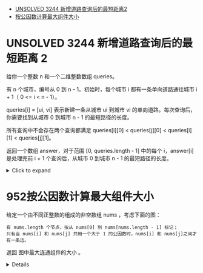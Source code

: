 -   [UNSOLVED 3244 新增道路查询后的最短距离2](#unsolved-3244-新增道路查询后的最短距离-2)
-   [按公因数计算最大组件大小](#952按公因数计算最大组件大小)

# UNSOLVED 3244 新增道路查询后的最短距离 2

给你一个整数 n 和一个二维整数数组 queries。

有 n 个城市，编号从 0 到 n - 1。初始时，每个城市 i
都有一条单向道路通往城市 i + 1（ 0 \<= i \< n - 1）。

queries\[i\] = \[ui, vi\] 表示新建一条从城市 ui 到城市 vi
的单向道路。每次查询后，你需要找到从城市 0 到城市 n - 1
的最短路径的长度。

所有查询中不会存在两个查询都满足 queries\[i\]\[0\] \< queries\[j\]\[0\]
\< queries\[i\]\[1\] \< queries\[j\]\[1\]。

返回一个数组 answer，对于范围 \[0, queries.length - 1\] 中的每个
i，answer\[i\] 是处理完前 i + 1 个查询后，从城市 0 到城市 n - 1
的最短路径的长度。

<details><summary>Click to expand</summary>

``` cpp
class Solution {
public:
    vector<int> shortestDistanceAfterQueries(int n, vector<vector<int>>& queries) {
        vector<int> fa(n-1);
        iota(fa.begin(),fa.end(),0);
        auto find=[&](int x)->int{
            int rt=x;
            while(fa[rt]!=rt){
                rt=fa[rt];
            }
            while(fa[x]!=rt){
                int tmp=fa[x];
                fa[x]=rt;
                x=tmp;
            }
            return rt;
        };
        vector<int> ans(queries.size());
        int cnt=n-1;
        for(int qi=0;qi<queries.size();qi++){
            int l=queries[qi][0],r=queries[qi][1]-1;
            int fr=find(r);
            for(int i=find(l);i<r;i=find(i+1)){
                fa[i]=fr;
                cnt--;
            }
            ans[qi]=cnt;
        }
        return ans;
    }
};
```

</details>

# 952按公因数计算最大组件大小

给定一个由不同正整数的组成的非空数组 nums ，考虑下面的图：

    有 nums.length 个节点，按从 nums[0] 到 nums[nums.length - 1] 标记；
    只有当 nums[i] 和 nums[j] 共用一个大于 1 的公因数时，nums[i] 和 nums[j]之间才有一条边。

返回 图中最大连通组件的大小 。

<details>

```cpp
class DjSet{
    vector<int> parent;
    vector<int> rank;
    public:
    DjSet(int n){
        parent.resize(n);
        rank.resize(n);
        iota(parent.begin(),parent.end(),0);
    }
    int find(int x){
        if(parent[x]!=x){
            parent[x]=find(parent[x]);
        }
        return parent[x];
    }
    void compress(int a,int b){
        int pa=find(a);
        int pb=find(b);
        if(pa!=pb){
            if(rank[pa]>rank[pb]){
                parent[pb]=pa;
            }else if(rank[pa]<rank[pb]){
                parent[pa]=pb;
            }else{
                parent[pb]=pa;
                rank[pa]++;
            }
        }
    }
};
class Solution {
public:
    int largestComponentSize(vector<int>& nums) {
        int m=ranges::max(nums);
        DjSet dj(m+1);
        for(int num:nums){
            for(int i=2;i*i<=num;i++){
                if(num%i==0){
                    dj.compress(num, i);
                    dj.compress(num, num/i);
                }
            }
        }   
        vector<int> counts(m+1);
        int ans=0;
        for(int num:nums){
            int root=dj.find(num);
            counts[root]++;
            ans=max(ans,counts[root]);
        }
        return ans;
    }
};
```

</details>
 

